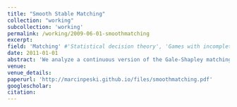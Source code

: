```yaml
---
title: "Smooth Stable Matching"
collection: "working"
subcollection: 'working'
permalink: /working/2009-06-01-smoothmatching
excerpt: 
field: 'Matching' #'Statistical decision theory', 'Games with incomplete information', 'Dynamic Games', 'Matching'
date: 2011-01-01
abstract: 'We analyze a continuous version of the Gale-Shapley matching problem. Men and women are represented by a d-dimensional vector of characteristics (such as intelligence, beauty, wealth, etc.) and their preferences over matches with the opposite sex depend only on the respective characteristics. We assume that preferences are monotonic. We show that each differentiable and pairwise stable matching has to satisfy a system of partial di§erential equations. For generic values of parameters, there exists at most one smooth (i.e., analytic) stable matching.'
venue: 
venue_details: 
paperurl: 'http://marcinpeski.github.io/files/smoothmatching.pdf'
googlescholar: 
citation: 
---
```

